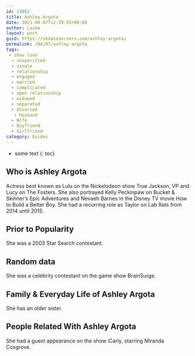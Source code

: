 ```yaml
---
id: 13052
title: Ashley Argota
date: 2021-04-07T12:39:55+00:00
author: Laima
layout: post
guid: https://ukdataservers.com/ashley-argota/
permalink: /04/07/ashley-argota
tags:
 - show love
  - unspecified
  - single
  - relationship
  - engaged
  - married
  - complicated
  - open relationship
  - widowed
  - separated
  - divorced
   - Husband
  - Wife
  - Boyfriend
  - Girlfriend
category: Guides
---
```


* some text
{: toc}


## Who is Ashley Argota
                  
                  
                  
Actress best known as Lulu on the Nickelodeon show True Jackson, VP and Lucy on The Fosters. She also portrayed Kelly Peckinpaw on Bucket & Skinner&#8217;s Epic Adventures and Nevaeh Barnes in the Disney TV movie How to Build a Better Boy. She had a recurring role as Taylor on Lab Rats from 2014 until 2015.
                  
              
            
              
            
                
                
                
## Prior to Popularity
                  
                  
                  
She was a 2003 Star Search contestant.
                  
              
            
              
            
                
                
                
## Random data
                  
                  
                  
She was a celebrity contestant on the game show BrainSurge.
                  
              
            
              
            
                
                
                
## Family & Everyday Life of Ashley Argota
                  
                  
                  
She has an older sister. 
                  
              
            
              
            
                
                
                
## People Related With Ashley Argota
                  
                  
                  
She had a guest appearance on the show iCarly, starring Miranda Cosgrove.
                  
              
            
              
            
                
              
            
              
              
            
            
              
            
          
          
          